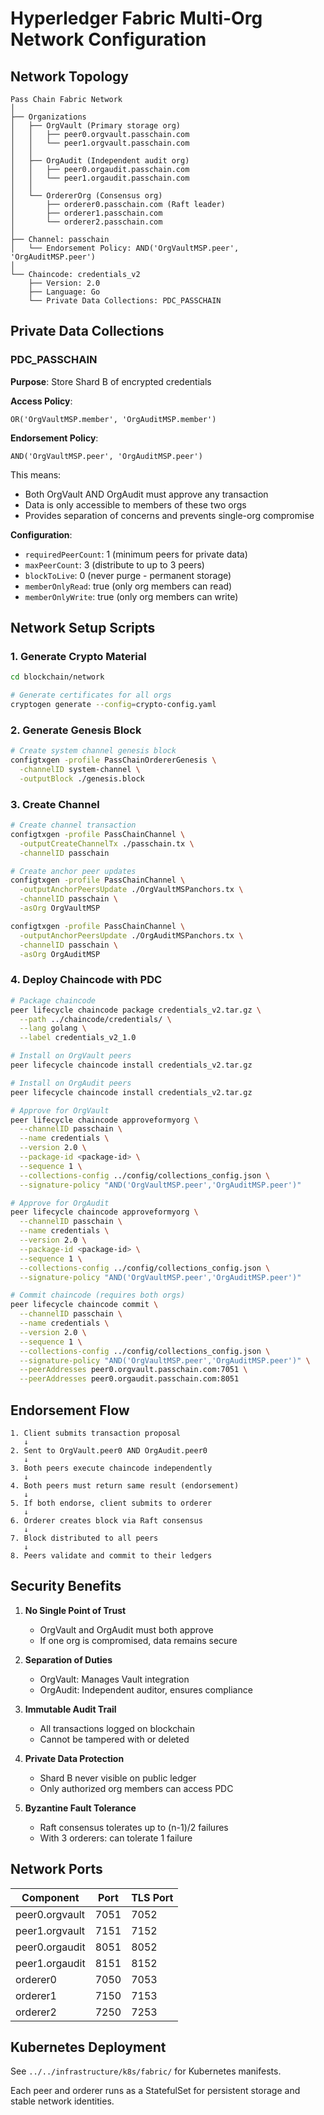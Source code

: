 # Hyperledger Fabric Multi-Org Network Configuration

## Network Topology

```
Pass Chain Fabric Network
│
├── Organizations
│   ├── OrgVault (Primary storage org)
│   │   ├── peer0.orgvault.passchain.com
│   │   └── peer1.orgvault.passchain.com
│   │
│   ├── OrgAudit (Independent audit org)
│   │   ├── peer0.orgaudit.passchain.com
│   │   └── peer1.orgaudit.passchain.com
│   │
│   └── OrdererOrg (Consensus org)
│       ├── orderer0.passchain.com (Raft leader)
│       ├── orderer1.passchain.com
│       └── orderer2.passchain.com
│
├── Channel: passchain
│   └── Endorsement Policy: AND('OrgVaultMSP.peer', 'OrgAuditMSP.peer')
│
└── Chaincode: credentials_v2
    ├── Version: 2.0
    ├── Language: Go
    └── Private Data Collections: PDC_PASSCHAIN
```

## Private Data Collections

### PDC_PASSCHAIN

**Purpose**: Store Shard B of encrypted credentials

**Access Policy**:
```
OR('OrgVaultMSP.member', 'OrgAuditMSP.member')
```

**Endorsement Policy**:
```
AND('OrgVaultMSP.peer', 'OrgAuditMSP.peer')
```

This means:
- Both OrgVault AND OrgAudit must approve any transaction
- Data is only accessible to members of these two orgs
- Provides separation of concerns and prevents single-org compromise

**Configuration**:
- `requiredPeerCount`: 1 (minimum peers for private data)
- `maxPeerCount`: 3 (distribute to up to 3 peers)
- `blockToLive`: 0 (never purge - permanent storage)
- `memberOnlyRead`: true (only org members can read)
- `memberOnlyWrite`: true (only org members can write)

## Network Setup Scripts

### 1. Generate Crypto Material

```bash
cd blockchain/network

# Generate certificates for all orgs
cryptogen generate --config=crypto-config.yaml
```

### 2. Generate Genesis Block

```bash
# Create system channel genesis block
configtxgen -profile PassChainOrdererGenesis \
  -channelID system-channel \
  -outputBlock ./genesis.block
```

### 3. Create Channel

```bash
# Create channel transaction
configtxgen -profile PassChainChannel \
  -outputCreateChannelTx ./passchain.tx \
  -channelID passchain

# Create anchor peer updates
configtxgen -profile PassChainChannel \
  -outputAnchorPeersUpdate ./OrgVaultMSPanchors.tx \
  -channelID passchain \
  -asOrg OrgVaultMSP

configtxgen -profile PassChainChannel \
  -outputAnchorPeersUpdate ./OrgAuditMSPanchors.tx \
  -channelID passchain \
  -asOrg OrgAuditMSP
```

### 4. Deploy Chaincode with PDC

```bash
# Package chaincode
peer lifecycle chaincode package credentials_v2.tar.gz \
  --path ../chaincode/credentials/ \
  --lang golang \
  --label credentials_v2_1.0

# Install on OrgVault peers
peer lifecycle chaincode install credentials_v2.tar.gz

# Install on OrgAudit peers  
peer lifecycle chaincode install credentials_v2.tar.gz

# Approve for OrgVault
peer lifecycle chaincode approveformyorg \
  --channelID passchain \
  --name credentials \
  --version 2.0 \
  --package-id <package-id> \
  --sequence 1 \
  --collections-config ../config/collections_config.json \
  --signature-policy "AND('OrgVaultMSP.peer','OrgAuditMSP.peer')"

# Approve for OrgAudit
peer lifecycle chaincode approveformyorg \
  --channelID passchain \
  --name credentials \
  --version 2.0 \
  --package-id <package-id> \
  --sequence 1 \
  --collections-config ../config/collections_config.json \
  --signature-policy "AND('OrgVaultMSP.peer','OrgAuditMSP.peer')"

# Commit chaincode (requires both orgs)
peer lifecycle chaincode commit \
  --channelID passchain \
  --name credentials \
  --version 2.0 \
  --sequence 1 \
  --collections-config ../config/collections_config.json \
  --signature-policy "AND('OrgVaultMSP.peer','OrgAuditMSP.peer')" \
  --peerAddresses peer0.orgvault.passchain.com:7051 \
  --peerAddresses peer0.orgaudit.passchain.com:8051
```

## Endorsement Flow

```
1. Client submits transaction proposal
   ↓
2. Sent to OrgVault.peer0 AND OrgAudit.peer0
   ↓
3. Both peers execute chaincode independently
   ↓
4. Both peers must return same result (endorsement)
   ↓
5. If both endorse, client submits to orderer
   ↓
6. Orderer creates block via Raft consensus
   ↓
7. Block distributed to all peers
   ↓
8. Peers validate and commit to their ledgers
```

## Security Benefits

1. **No Single Point of Trust**
   - OrgVault and OrgAudit must both approve
   - If one org is compromised, data remains secure

2. **Separation of Duties**
   - OrgVault: Manages Vault integration
   - OrgAudit: Independent auditor, ensures compliance

3. **Immutable Audit Trail**
   - All transactions logged on blockchain
   - Cannot be tampered with or deleted

4. **Private Data Protection**
   - Shard B never visible on public ledger
   - Only authorized org members can access PDC

5. **Byzantine Fault Tolerance**
   - Raft consensus tolerates up to (n-1)/2 failures
   - With 3 orderers: can tolerate 1 failure

## Network Ports

| Component | Port | TLS Port |
|-----------|------|----------|
| peer0.orgvault | 7051 | 7052 |
| peer1.orgvault | 7151 | 7152 |
| peer0.orgaudit | 8051 | 8052 |
| peer1.orgaudit | 8151 | 8152 |
| orderer0 | 7050 | 7053 |
| orderer1 | 7150 | 7153 |
| orderer2 | 7250 | 7253 |

## Kubernetes Deployment

See `../../infrastructure/k8s/fabric/` for Kubernetes manifests.

Each peer and orderer runs as a StatefulSet for persistent storage and stable network identities.




